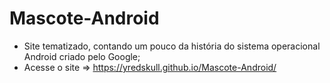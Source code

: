 # Mascote-Android
 
- Site tematizado, contando um pouco da história do sistema operacional Android criado pelo Google;
- Acesse o site => https://yredskull.github.io/Mascote-Android/